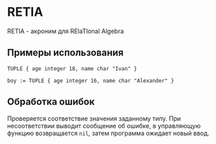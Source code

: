 # RETIA
RETIA - акроним для RElaTIonal Algebra

## Примеры использования

`TUPLE { age integer 18, name char "Ivan" }`

`boy := TUPLE { age integer 16, name char "Alexander" }`

## Обработка ошибок

Проверяется соответствие значения заданному типу. При несоответствии выводит сообщение об ошибке, в управляющую функцию возвращается `nil`, затем программа ожидает новый ввод.


